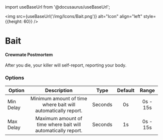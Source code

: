 import useBaseUrl from '@docusaurus/useBaseUrl';

<img src={useBaseUrl('/img/Icons/Bait.png')} alt="Icon" align="left" style={{height: 60}} />
# Bait

#### Crewmate Postmortem

After you die, your killer will self-report, reporting your body.

### Options

| Option | Description | Type | Default | Range |
|----------|:-----------------:|:------:|:------:|:------:|
| Min Delay | Minimum amount of time where bait will automatically report. | Seconds | 0s | 0s - 15s |
| Max Delay | Maximum amount of time where bait will automatically report. | Seconds | 1s | 0s - 15s |

